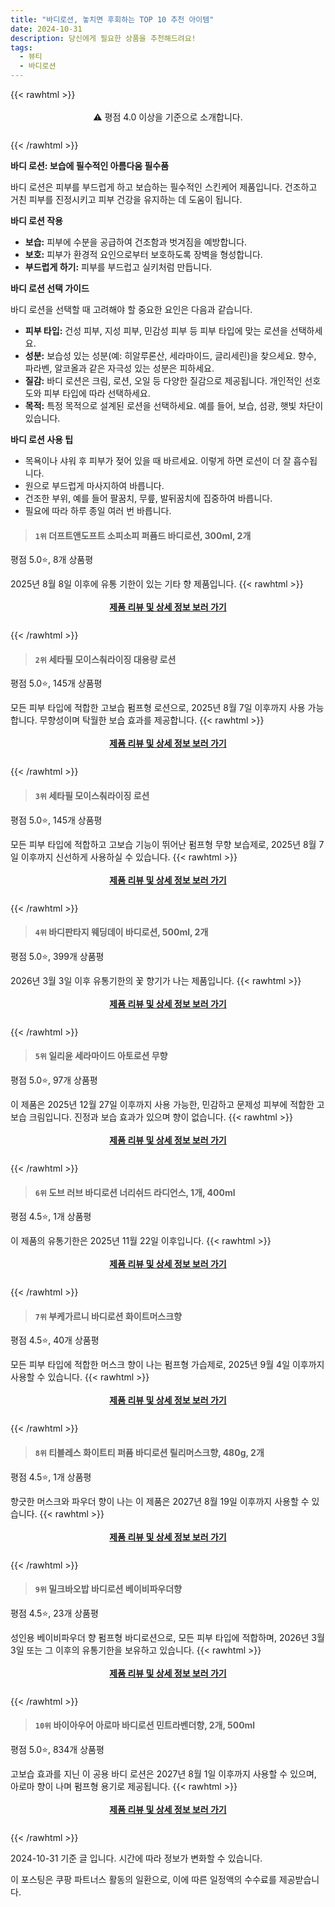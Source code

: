 ```yaml
---
title: "바디로션, 놓치면 후회하는 TOP 10 추천 아이템"
date: 2024-10-31
description: 당신에게 필요한 상품을 추천해드려요!
tags:
  - 뷰티
  - 바디로션
---
```

{{< rawhtml >}}<div class="toc" style="text-align: center; height: 50px; line-height: 2;">  <p>⚠️ 평점 4.0 이상을 기준으로 소개합니다.<br></p></div> {{< /rawhtml >}}

**바디 로션: 보습에 필수적인 아름다움 필수품**

바디 로션은 피부를 부드럽게 하고 보습하는 필수적인 스킨케어 제품입니다. 건조하고 거친 피부를 진정시키고 피부 건강을 유지하는 데 도움이 됩니다.

**바디 로션 작용**

* **보습:** 피부에 수분을 공급하여 건조함과 벗겨짐을 예방합니다.
* **보호:** 피부가 환경적 요인으로부터 보호하도록 장벽을 형성합니다.
* **부드럽게 하기:** 피부를 부드럽고 실키처럼 만듭니다.

**바디 로션 선택 가이드**

바디 로션을 선택할 때 고려해야 할 중요한 요인은 다음과 같습니다.

* **피부 타입:** 건성 피부, 지성 피부, 민감성 피부 등 피부 타입에 맞는 로션을 선택하세요.
* **성분:** 보습성 있는 성분(예: 히알루론산, 세라마이드, 글리세린)을 찾으세요. 향수, 파라벤, 알코올과 같은 자극성 있는 성분은 피하세요.
* **질감:** 바디 로션은 크림, 로션, 오일 등 다양한 질감으로 제공됩니다. 개인적인 선호도와 피부 타입에 따라 선택하세요.
* **목적:** 특정 목적으로 설계된 로션을 선택하세요. 예를 들어, 보습, 섬광, 햇빛 차단이 있습니다.

**바디 로션 사용 팁**

* 목욕이나 샤워 후 피부가 젖어 있을 때 바르세요. 이렇게 하면 로션이 더 잘 흡수됩니다.
* 원으로 부드럽게 마사지하여 바릅니다.
* 건조한 부위, 예를 들어 팔꿈치, 무릎, 발뒤꿈치에 집중하여 바릅니다.
* 필요에 따라 하루 종일 여러 번 바릅니다.


>#### `1위` 더프트앤도프트 소피소피 퍼퓸드 바디로션, 300ml, 2개
평점 5.0⭐, 8개 상품평

2025년 8월 8일 이후에 유통 기한이 있는 기타 향 제품입니다.
{{< rawhtml >}}<div class="toc" style="text-align: center; height: 50px; line-height: 2;"><p><b><a href="https://link.coupang.com/re/AFFSDP?lptag=AF5033054&pageKey=4500496539&itemId=5401750358&vendorItemId=72701730923&traceid=V0-153-4bb96522d9ab8b72&clickBeacon=a6d54de0-978b-11ef-9c70-2b28b9b29fa2%7E3&requestid=20241031222552611159217629&token=31850C%7CMIXED">제품 리뷰 및 상세 정보 보러 가기</a></b><br></p> </div>{{< /rawhtml >}}

>#### `2위` 세타필 모이스춰라이징 대용량 로션
평점 5.0⭐, 145개 상품평

모든 피부 타입에 적합한 고보습 펌프형 로션으로, 2025년 8월 7일 이후까지 사용 가능합니다. 무향성이며 탁월한 보습 효과를 제공합니다.
{{< rawhtml >}}<div class="toc" style="text-align: center; height: 50px; line-height: 2;"><p><b><a href="https://link.coupang.com/re/AFFSDP?lptag=AF5033054&pageKey=7164345502&itemId=11343708522&vendorItemId=85072877349&traceid=V0-153-051d9c49d2040dfe&requestid=20241031222552611159217629&token=31850C%7CMIXED">제품 리뷰 및 상세 정보 보러 가기</a></b><br></p> </div>{{< /rawhtml >}}

>#### `3위` 세타필 모이스춰라이징 로션
평점 5.0⭐, 145개 상품평

모든 피부 타입에 적합하고 고보습 기능이 뛰어난 펌프형 무향 보습제로, 2025년 8월 7일 이후까지 신선하게 사용하실 수 있습니다.
{{< rawhtml >}}<div class="toc" style="text-align: center; height: 50px; line-height: 2;"><p><b><a href="https://link.coupang.com/re/AFFSDP?lptag=AF5033054&pageKey=7164345502&itemId=17686805619&vendorItemId=80519514876&traceid=V0-153-051d9c49d2040dfe&requestid=20241031222552611159217629&token=31850C%7CMIXED">제품 리뷰 및 상세 정보 보러 가기</a></b><br></p> </div>{{< /rawhtml >}}

>#### `4위` 바디판타지 웨딩데이 바디로션, 500ml, 2개
평점 5.0⭐, 399개 상품평

2026년 3월 3일 이후 유통기한의 꽃 향기가 나는 제품입니다.
{{< rawhtml >}}<div class="toc" style="text-align: center; height: 50px; line-height: 2;"><p><b><a href="https://link.coupang.com/re/AFFSDP?lptag=AF5033054&pageKey=7133705872&itemId=17894204427&vendorItemId=85057093609&traceid=V0-153-47bbcc05565b2960&clickBeacon=a6d54de0-978b-11ef-afc6-eb3d7ca6bea2%7E3&requestid=20241031222552611159217629&token=31850C%7CMIXED">제품 리뷰 및 상세 정보 보러 가기</a></b><br></p> </div>{{< /rawhtml >}}

>#### `5위` 일리윤 세라마이드 아토로션 무향
평점 5.0⭐, 97개 상품평

이 제품은 2025년 12월 27일 이후까지 사용 가능한, 민감하고 문제성 피부에 적합한 고보습 크림입니다. 진정과 보습 효과가 있으며 향이 없습니다.
{{< rawhtml >}}<div class="toc" style="text-align: center; height: 50px; line-height: 2;"><p><b><a href="https://link.coupang.com/re/AFFSDP?lptag=AF5033054&pageKey=6936824598&itemId=13311997229&vendorItemId=3335127002&traceid=V0-153-e387ed9f52c0d8d0&requestid=20241031222552611159217629&token=31850C%7CMIXED">제품 리뷰 및 상세 정보 보러 가기</a></b><br></p> </div>{{< /rawhtml >}}

>#### `6위` 도브 러브 바디로션 너리쉬드 라디언스, 1개, 400ml
평점 4.5⭐, 1개 상품평

이 제품의 유통기한은 2025년 11월 22일 이후입니다.
{{< rawhtml >}}<div class="toc" style="text-align: center; height: 50px; line-height: 2;"><p><b><a href="https://link.coupang.com/re/AFFSDP?lptag=AF5033054&pageKey=7516370470&itemId=19727259617&vendorItemId=86972361228&traceid=V0-153-97549baed76b0933&clickBeacon=a6d54de0-978b-11ef-a191-d3ff2d6f059b%7E3&requestid=20241031222552611159217629&token=31850C%7CMIXED">제품 리뷰 및 상세 정보 보러 가기</a></b><br></p> </div>{{< /rawhtml >}}

>#### `7위` 부케가르니 바디로션 화이트머스크향
평점 4.5⭐, 40개 상품평

모든 피부 타입에 적합한 머스크 향이 나는 펌프형 가습제로, 2025년 9월 4일 이후까지 사용할 수 있습니다.
{{< rawhtml >}}<div class="toc" style="text-align: center; height: 50px; line-height: 2;"><p><b><a href="https://link.coupang.com/re/AFFSDP?lptag=AF5033054&pageKey=7078257726&itemId=20051253780&vendorItemId=4219509635&traceid=V0-153-236a4b3122db3f89&requestid=20241031222552611159217629&token=31850C%7CMIXED">제품 리뷰 및 상세 정보 보러 가기</a></b><br></p> </div>{{< /rawhtml >}}

>#### `8위` 티블레스 화이트티 퍼퓸 바디로션 릴리머스크향, 480g, 2개
평점 4.5⭐, 1개 상품평

향긋한 머스크와 파우더 향이 나는 이 제품은 2027년 8월 19일 이후까지 사용할 수 있습니다.
{{< rawhtml >}}<div class="toc" style="text-align: center; height: 50px; line-height: 2;"><p><b><a href="https://link.coupang.com/re/AFFSDP?lptag=AF5033054&pageKey=7225553696&itemId=19148376532&vendorItemId=85510478029&traceid=V0-153-6573a80f2b5e9635&clickBeacon=a6d574f0-978b-11ef-abb1-865ea217955b%7E3&requestid=20241031222552611159217629&token=31850C%7CMIXED">제품 리뷰 및 상세 정보 보러 가기</a></b><br></p> </div>{{< /rawhtml >}}

>#### `9위` 밀크바오밥 바디로션 베이비파우더향
평점 4.5⭐, 23개 상품평

성인용 베이비파우더 향 펌프형 바디로션으로, 모든 피부 타입에 적합하며, 2026년 3월 3일 또는 그 이후의 유통기한을 보유하고 있습니다.
{{< rawhtml >}}<div class="toc" style="text-align: center; height: 50px; line-height: 2;"><p><b><a href="https://link.coupang.com/re/AFFSDP?lptag=AF5033054&pageKey=241327316&itemId=767290358&vendorItemId=4936450628&traceid=V0-153-a6246f0887959b78&requestid=20241031222552611159217629&token=31850C%7CMIXED">제품 리뷰 및 상세 정보 보러 가기</a></b><br></p> </div>{{< /rawhtml >}}

>#### `10위` 바이아우어 아로마 바디로션 민트라벤더향, 2개, 500ml
평점 5.0⭐, 834개 상품평

고보습 효과를 지닌 이 공용 바디 로션은 2027년 8월 1일 이후까지 사용할 수 있으며, 아로마 향이 나며 펌프형 용기로 제공됩니다.
{{< rawhtml >}}<div class="toc" style="text-align: center; height: 50px; line-height: 2;"><p><b><a href="https://link.coupang.com/re/AFFSDP?lptag=AF5033054&pageKey=7879031719&itemId=21543402236&vendorItemId=88596247439&traceid=V0-153-fa76705a473f140e&clickBeacon=a6d574f0-978b-11ef-a62f-f3c55fa21a82%7E3&requestid=20241031222552611159217629&token=31850C%7CMIXED">제품 리뷰 및 상세 정보 보러 가기</a></b><br></p> </div>{{< /rawhtml >}}


2024-10-31 기준 글 입니다.
시간에 따라 정보가 변화할 수 있습니다.

이 포스팅은 쿠팡 파트너스 활동의 일환으로, 이에 따른 일정액의 수수료를 제공받습니다.